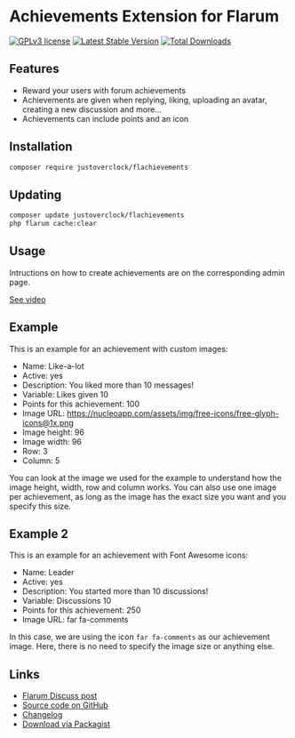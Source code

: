 # Achievements Extension for Flarum

[![GPLv3 license](https://img.shields.io/badge/license-GPLv3-blue.svg)](https://github.com/malago/flarum-achievements/blob/master/LICENSE) [![Latest Stable Version](https://img.shields.io/packagist/v/malago/flarum-achievements.svg)](https://packagist.org/packages/malago/flarum-achievements) [![Total Downloads](https://img.shields.io/packagist/dt/malago/flarum-achievements.svg)](https://packagist.org/packages/malago/flarum-achievements)

## Features
- Reward your users with forum achievements
- Achievements are given when replying, liking, uploading an avatar, creating a new discussion and more...
- Achievements can include points and an icon

## Installation

```bash
composer require justoverclock/flachievements
```

## Updating

```bash
composer update justoverclock/flachievements
php flarum cache:clear
```

## Usage

Intructions on how to create achievements are on the corresponding admin page.

[See video](https://i.imgur.com/yYspfZF.mp4)

## Example

This is an example for an achievement with custom images:

- Name: Like-a-lot
- Active: yes
- Description: You liked more than 10 messages!
- Variable: Likes given 10
- Points for this achievement: 100
- Image URL: https://nucleoapp.com/assets/img/free-icons/free-glyph-icons@1x.png
- Image height: 96
- Image width: 96
- Row: 3
- Column: 5

You can look at the image we used for the example to understand how the image height, width, row and column works. You can also use one image per achievement, as long as the image has the exact size you want and you specify this size.

## Example 2

This is an example for an achievement with Font Awesome icons:

- Name: Leader
- Active: yes
- Description: You started more than 10 discussions!
- Variable: Discussions 10
- Points for this achievement: 250
- Image URL: far fa-comments

In this case, we are using the icon `far fa-comments` as our achievement image. Here, there is no need to specify the image size or anything else.


## Links

- [Flarum Discuss post](https://discuss.flarum.org/d/33705-revive-achievements-extensions)
- [Source code on GitHub](https://github.com/justoverclockl/flachievements)
- [Changelog](https://github.com/malago86/flarum-achievements/blob/master/CHANGELOG.md)
- [Download via Packagist](https://packagist.org/packages/justoverclock/flachievements)
